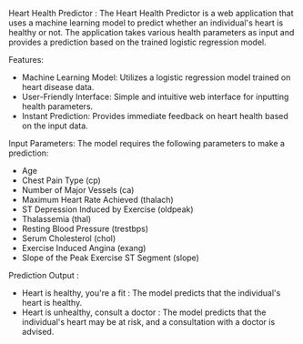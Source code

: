 Heart Health Predictor :
The Heart Health Predictor is a web application that uses a machine learning model to predict whether an individual's heart is healthy or not. The application takes various health parameters as input and provides a prediction based on the trained logistic regression model.

Features:
- Machine Learning Model: Utilizes a logistic regression model trained on heart disease data.
- User-Friendly Interface: Simple and intuitive web interface for inputting health parameters.
- Instant Prediction: Provides immediate feedback on heart health based on the input data.

Input Parameters:
The model requires the following parameters to make a prediction:
- Age
- Chest Pain Type (cp)
- Number of Major Vessels (ca)
- Maximum Heart Rate Achieved (thalach)
- ST Depression Induced by Exercise (oldpeak)
- Thalassemia (thal)
- Resting Blood Pressure (trestbps)
- Serum Cholesterol (chol)
- Exercise Induced Angina (exang)
- Slope of the Peak Exercise ST Segment (slope)

Prediction Output :
- Heart is healthy, you're a fit : The model predicts that the individual's heart is healthy.
- Heart is unhealthy, consult a doctor : The model predicts that the individual's heart may be at risk, and a consultation with a doctor is advised.
